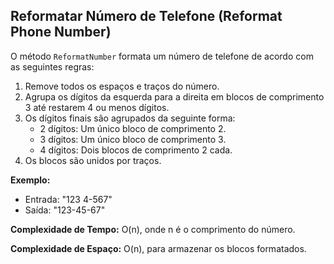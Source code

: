 ## Reformatar Número de Telefone (Reformat Phone Number)

O método `ReformatNumber` formata um número de telefone de acordo com as seguintes regras:

1. Remove todos os espaços e traços do número.
2. Agrupa os dígitos da esquerda para a direita em blocos de comprimento 3 até restarem 4 ou menos dígitos.
3. Os dígitos finais são agrupados da seguinte forma:
   - 2 dígitos: Um único bloco de comprimento 2.
   - 3 dígitos: Um único bloco de comprimento 3.
   - 4 dígitos: Dois blocos de comprimento 2 cada.
4. Os blocos são unidos por traços.

**Exemplo:**

- Entrada: "123 4-567"
- Saída: "123-45-67"

**Complexidade de Tempo:** O(n), onde n é o comprimento do número.

**Complexidade de Espaço:** O(n), para armazenar os blocos formatados.
